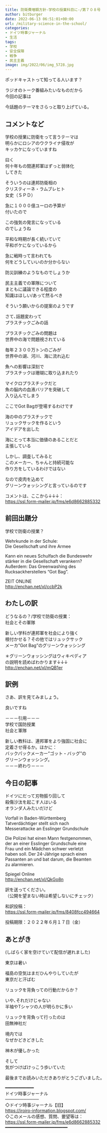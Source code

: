 ```yaml
---
title: 防衛費増額方針-学校の授業科目に-/第７０８号
author: bitburger
date: 2022-06-13 06:51:01+00:00
url: /military-science-in-the-school/
categories:
- ドイツ時事ジャーナル
- 生活
tags:
- 学校
- 安全保障
- 戦争
- 民主主義
image: img/2022/06/img_5728.jpg
---
```

ポッドキャストって知ってる人います？

ラジオのトーク番組みたいなものだから  
今回の記事は

今話題のテーマをさらっと取り上げている。

## コメントなど 

学校の授業に防衛をって言うテーマは  
明らかにロシアのウクライナ侵攻が  
キッカケになっていますね

曰く  
何十年もの間連邦軍はずっと弱体化  
してきた

そういうのは連邦防衛相の  
クリスティーネ・ラムブレヒト  
女史（ＳＰＤ）

急に１０００億ユーロの予算が  
付いたので

この強気の発言になっている  
のでしょうね

平和な時期が長く続いていて  
平和ボケになっているから

急に戦時って言われても  
何をどうしていいのか分からない

防災訓練のようなものでしょうか

民主主義での軍隊について  
まともに議論できる程度の  
知識はほしい/あって然るべき

そういう願いからの提案のようです

さて､話題変わって  
プラスチックごみの話

プラスチックごみの問題は  
世界中の海で問題視されている

毎年２３００万トンのごみが  
世界中の湖、河川、海に流れ込む

魚への影響は深刻で  
プラスチックは珊瑚に取り込まれたり

マイクロプラスチックだと  
魚の脳内の血液バリアを突破して  
入り込んでしまう

ここでGot Bagが登場するわけです

海の中のプラスチックで  
リュックサックを作るという  
アイデアを出した

海にとって本当に価値のあることだと  
主張している

しかし、調査してみると  
このメーカー、ちゃんと持続可能な  
作り方をしているわけではない

なので皮肉を込めて  
グリーンウォッシングと言っているのです

コメントは、ここから↓↓↓：  
<https://ssl.form-mailer.jp/fms/e6d8662885332>

## 前回出題分 

学校で防衛の授業？

Wehrkunde in der Schule:  
Die Gesellschaft und ihre Armee

Kann ein neues Schulfach die Bundeswehr  
stärker in die Gesellschaft verankern?  
Außerdem: Das Greenwashing des  
Rucksackherstellers &#8220;Got Bag&#8221;.

ZEIT ONLINE  
<http://enchan.net/xl/ccbP2k>

## わたしの訳 

どうなるの？/学校で防衛の授業：  
社会とその軍隊

新しい学科が連邦軍を社会により強く  
根付かせる？その他ではリュックサック  
メーカ”Got Bag”のグリーンウォッシング

＊グリーンウォッシングはウィキペディア  
の説明を読めばわかります↓↓↓  
<http://enchan.net/xl/mQB1er>

## 訳例 

さあ、訳を見てみましょう。

良いですね

－－－引用－－－  
学校で国防授業  
社会と軍隊

新しい教科は、連邦軍をより強固に社会に  
定着させ得るか。ほかに：  
バックパックメーカー”ゴット・バッグ”の  
グリーンウォッシング。  
－－－終わり－－－

## 今日の記事 

ドイツにだって刃物振り回して  
殺傷沙汰を起こす人はいる  
オランダ人みたいだけど

Vorfall in Baden-Württemberg  
Tatverdächtiger stellt sich nach  
Messerattacke an Esslinger Grundschule

Die Polizei hat einen Mann festgenommen,  
der an einer Esslinger Grundschule eine  
Frau und ein Mädchen schwer verletzt  
haben soll. Der 24-Jährige sprach einen  
Passanten an und bat darum, die Beamten  
zu alarmieren.

Spiegel Online  
<http://enchan.net/xl/QkGo8n>

訳を送ってください。  
（公開を望まない時は希望しないにチェック）

和訳投稿：  
<https://ssl.form-mailer.jp/fms/8408fcc494664>

投稿期限：２０２２年６月１７日（金）

## あとがき 

(しばらく家を空けていて配信が遅れました)

東京は暑い

福島の空気はまだひんやりしていたが  
東京だと汗ばむ

リュックを背負っての行動だからか？

いや､それだけじゃない  
半袖やTシャツの人が明らかに多い

リュックを背負って行ったのは  
田無神社だ

境内では  
なぜかどきどきした

神木が優しかった

そして  
気がつけばけっこう歩いていた

最後までお読みいただきありがとうございました。

━━━━━━━━━━━  
ドイツ時事ジャーナル  
───────────  
◇ドイツ時事ジャーナル【旧】  
<https://iroiro-information.blogspot.com/>  
◇このメールの感想、質問、要望等は：  
<https://ssl.form-mailer.jp/fms/e6d8662885332>  
━━━━━━━━━━━━━━━━━━━━━━━━